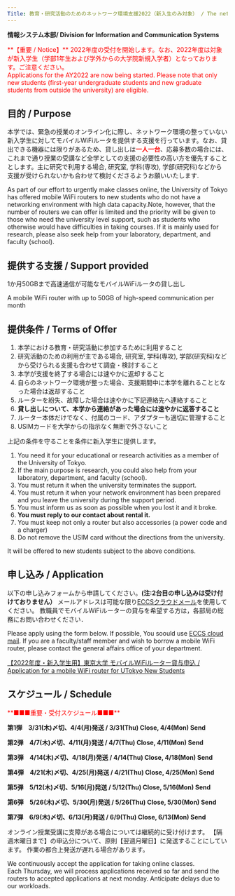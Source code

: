 ```yaml
---
Title: 教育・研究活動のためのネットワーク環境支援2022（新入生のみ対象） / The network environment support for education and research 2022(for new student only)
---
```

**情報システム本部/ Division for Information and Communication Systems**

<span style="color: red; ">
**【重要 / Notice】**
2022年度の受付を開始します。なお、2022年度は対象が新入学生（学部1年生および学外からの大学院新規入学者）となっております。ご注意ください。<br>
Applications for the AY2022 are now being started. Please note that only new students (first-year undergraduate students and new graduate students from outside the university) are eligible. 
</span>

## 目的 / Purpose 

本学では、緊急の授業のオンライン化に際し、ネットワーク環境の整っていない新入学生に対してモバイルWiFiルータを提供する支援を行っています。なお、貸出できる機器には限りがあるため、貸し出しは<span style="color:red;">**一人一台**</span>、応募多数の場合には、これまで通り授業の受講など全学としての支援の必要性の高い方を優先することとします。主に研究で利用する場合, 研究室, 学科(専攻), 学部(研究科)などから支援が受けられないかも合わせて検討くださるようお願いいたします.

As part of our effort to urgently make classes online, the University of Tokyo has offered mobile WiFi routers to new students who do not have a networking environment with high data capacity.Note, however, that the number of routers we can offer is limited and the priority will be given to those who need the university level support, such as students who otherwise would have difficulties in taking courses. If it is mainly used for research, please also seek help from your laboratory, department, and faculty (school). 

## 提供する支援 / Support provided 

1か月50GBまで高速通信が可能なモバイルWiFiルータの貸し出し

A mobile WiFi router with up to 50GB of high-speed communication per month 

## 提供条件 / Terms of Offer 

1. 本学における教育・研究活動に参加するために利用すること  
2. 研究活動のための利用が主である場合, 研究室, 学科(専攻), 学部(研究科)などから受けられる支援も合わせて調査・検討すること  
3. 本学が支援を終了する場合には速やかに返却すること  
4. 自らのネットワーク環境が整った場合、支援期間中に本学を離れることとなった場合は返却すること  
5. ルーターを紛失、故障した場合は速やかに下記連絡先へ連絡すること  
6. **貸し出しについて、本学から連絡があった場合には速やかに返答すること**   
7. ルーター本体だけでなく、付属のコード、アダプターも適切に管理すること 
8. USIMカードを大学からの指示なく無断で外さないこと

上記の条件を守ることを条件に新入学生に提供します。 

1. You need it for your educational or research activities as a member of the University of Tokyo.  
2. If the main purpose is research, you could also help from your laboratory, department, and faculty (school).  
3. You must return it when the university terminates the support.  
4. You must return it when your network environment has been prepared and you leave the university during the support period.  
5. You must inform us as soon as possible when you lost it and it broke.  
6. **You must reply to our contact about rental it.** 
7. You must keep not only a router but also accessories (a power code and a charger) 
8. Do not remove the USIM card without the directions from the university.

It will be offered to new students subject to the above conditions. 

## 申し込み / Application 

以下の申し込みフォームから申請してください。**(注:2台目の申し込みは受け付けておりません）**
メールアドレスは可能な限り[ECCSクラウドメール](https://utelecon.adm.u-tokyo.ac.jp/oc/index.html#google)を使用してください。 
教職員でモバイルWiFiルーターの貸与を希望する方は，各部局の総務にお問い合わせください． 
    
Please apply using the form below. If possible, You soould use [ECCS cloud mail](https://utelecon.adm.u-tokyo.ac.jp/oc/index.html#google).
If you are a faculty/staff member and wish to borrow a mobile WiFi router, please contact the general affairs office of your department.

[【2022年度・新入学生用】東京大学 モバイルWiFiルーター貸与申込 / Application for a mobile WiFi router for UTokyo New Students](https://docs.google.com/forms/d/e/1FAIpQLSeU2PHgAGBGhgmHKUz5aZGRK_dNchwGO_AHzk0leJayr20WbQ/viewform?usp=sf_link)

## スケジュール / Schedule
<span style="color: red; ">
**■■■重要・受付スケジュール■■■** 
</span>

**第1弾　3/31(木)〆切、4/4(月)発送 / 3/31(Thu) Close, 4/4(Mon) Send**

**第2弾　4/7(木)〆切、4/11(月)発送 / 4/7(Thu) Close, 4/11(Mon) Send**

**第3弾　4/14(木)〆切、4/18(月)発送 / 4/14(Thu) Close, 4/18(Mon) Send**

**第4弾　4/21(木)〆切、4/25(月)発送 / 4/21(Thu) Close, 4/25(Mon) Send**

**第5弾　5/12(木)〆切、5/16(月)発送 / 5/12(Thu) Close, 5/16(Mon) Send**

**第6弾　5/26(木)〆切、5/30(月)発送 / 5/26(Thu) Close, 5/30(Mon) Send**

**第7弾　6/9(木)〆切、6/13(月)発送 / 6/9(Thu) Close, 6/13(Mon) Send**

オンライン授業受講に支障がある場合については継続的に受け付けます。 
【隔週木曜日まで】の申込分について、原則【翌週月曜日】に発送することにしています。 
作業の都合上発送が遅れる場合があります。 

We continuously accept the application for taking online classes.  
Each Thursday, we will process applications received so far and send the routers to accepted applications at next monday.   Anticipate delays due to our workloads. 
